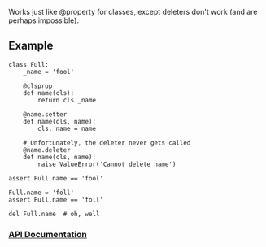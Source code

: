 Works just like @property for classes, except deleters don't work (and are
perhaps impossible).

## Example

    class Full:
        _name = 'fool'

        @clsprop
        def name(cls):
            return cls._name

        @name.setter
        def name(cls, name):
            cls._name = name

        # Unfortunately, the deleter never gets called
        @name.deleter
        def name(cls, name):
            raise ValueError('Cannot delete name')

    assert Full.name == 'fool'

    Full.name = 'foll'
    assert Full.name == 'foll'

    del Full.name  # oh, well


### [API Documentation](https://rec.github.io/clsprop#clsprop--api-documentation)
